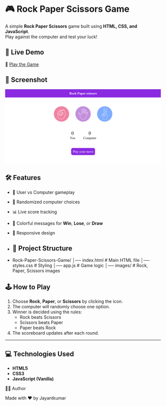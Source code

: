 # 🎮 Rock Paper Scissors Game  

A simple **Rock Paper Scissors** game built using **HTML, CSS, and JavaScript**.  
Play against the computer and test your luck! 

## 🚀 Live Demo  
🔗 [Play the Game](https://jaytiwari2603.github.io/Rock-Paper-Scissors-Game/)  

## 📸 Screenshot  
![Game Screenshot](./ScreenshotOfTheProject.png)

## 🛠️ Features  
- 🎯 User vs Computer gameplay  
- 🎲 Randomized computer choices  
- 📊 Live score tracking  
- 🎨 Colorful messages for **Win**, **Lose**, or **Draw**  
- 📱 Responsive design

- ## 📂 Project Structure
- Rock-Paper-Scissors-Game/
│── index.html # Main HTML file
│── styles.css # Styling
│── app.js # Game logic
│── images/ # Rock, Paper, Scissors images

## 🕹️ How to Play  
1. Choose **Rock**, **Paper**, or **Scissors** by clicking the icon.  
2. The computer will randomly choose one option.  
3. Winner is decided using the rules:  
   - Rock beats Scissors  
   - Scissors beats Paper  
   - Paper beats Rock  
4. The scoreboard updates after each round.  

---

## 💻 Technologies Used  
- **HTML5**  
- **CSS3**  
- **JavaScript (Vanilla)**  

👨‍💻 Author

Made with ❤️ by Jayantkumar
